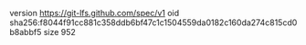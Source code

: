 version https://git-lfs.github.com/spec/v1
oid sha256:f8044f91cc881c358ddb6bf47c1c1504559da0182c160da274c815cd0b8abbf5
size 952

